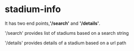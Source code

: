 # stadium-info
It has two end points,**'/search'** and **'/details'**.

'/search' provides list of stadiums based on a search string

'/details' provides details of a stadium based on a url path
